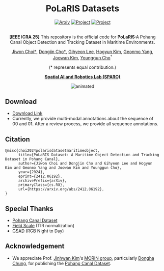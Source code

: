 <div align="center">
  <h1>PoLaRIS Datasets</h1>
  <a href="https://arxiv.org/abs/2412.06192"><img src="https://img.shields.io/badge/arXiv-2412.06192-b31b1b.svg?style=flat-square" alt="Arxiv" /></a>
  <a href="https://sites.google.com/view/polaris-dataset"><img src="https://github.com/sparolab/Joint_ID/blob/main/fig/badges/badge-website.svg" alt="Project" /></a>
  <a href="https://www.dropbox.com/scl/fo/zjhnywm0bpnqg3gd1glah/AKz15CfomaCEESbk2_AsUK4?rlkey=r431hxt3j1a30giiqpnb9r2ei&e=1&st=vzr7gvy8&dl=0"><img src="https://img.shields.io/badge/Download-Link-limegreen" alt="Project" /></a>
  <br />
  <br />
  
**[IEEE ICRA 25]** This repository is the official code for **PoLaRIS**:A Pohang Canal Object Detection and Tracking Dataset in Maritime Environments.

  <a href="https://scholar.google.com/citations?user=wL8VdUMAAAAJ&hl=ko" target="_blank">Jiwon Choi*</a><sup></sup>,
  <a href="https://scholar.google.com/citations?user=dE64iRYAAAAJ&hl=ko" target="_blank">Dongjin Cho*</a><sup></sup>,
  <a href="https://scholar.google.com/citations?user=iKsImcYAAAAJ&hl=ko" target="_blank">Gihyeon Lee</a><sup></sup>,
  <a href="https://scholar.google.com/citations?user=t5UEbooAAAAJ&hl=ko" target="_blank">Hogyun Kim</a><sup></sup>,
  <a href="https://scholar.google.com/citations?user=kiBTkqMAAAAJ&hl=ko" target="_blank">Geonmo Yang</a><sup></sup>,
  <a href="https://scholar.google.com/citations?user=87nuF54AAAAJ&hl=ko" target="_blank">Joowan Kim</a><sup></sup>,
  <a href="https://scholar.google.com/citations?user=W5MOKWIAAAAJ&hl=ko" target="_blank">Younggun Cho</a><sup>†</sup>

(* represents equal contribution.)

**[Spatial AI and Robotics Lab (SPARO)](https://sites.google.com/view/sparo/%ED%99%88?authuser=0&pli=1)**

  <p align="center">
    <img src="polaris.gif" alt="animated" />
  </p>
  
</div>

## Download
* [Download Link](https://www.dropbox.com/scl/fo/zjhnywm0bpnqg3gd1glah/AKz15CfomaCEESbk2_AsUK4?rlkey=r431hxt3j1a30giiqpnb9r2ei&e=1&st=vzr7gvy8&dl=0)
* Currently, we provide multi-modal annotations about the sequence of 00 and 01. After a review process, we provide all sequence annotations. 

## Citation
```
@misc{choi2024polarisdatasetmaritimeobject,
      title={PoLaRIS Dataset: A Maritime Object Detection and Tracking Dataset in Pohang Canal}, 
      author={Jiwon Choi and Dongjin Cho and Gihyeon Lee and Hogyun Kim and Geonmo Yang and Joowan Kim and Younggun Cho},
      year={2024},
      eprint={2412.06192},
      archivePrefix={arXiv},
      primaryClass={cs.RO},
      url={https://arxiv.org/abs/2412.06192}, 
}
```

## Special Thanks
* [Pohang Canal Dataset](https://github.com/dhchung/pohang_canal_dataset)
* [Field Scale](https://github.com/HyeonJaeGil/fieldscale) (TIR normalization)
* [GSAD](https://github.com/jinnh/GSAD) (RGB Night to Day)

## Acknowledgement
* We appreciate Prof. [Jinhwan Kim](http://morin.kaist.ac.kr/members.html)'s [MORIN group](http://morin.kaist.ac.kr/home.html), particularly [Dongha Chung](https://scholar.google.com/citations?user=bqcPhkUAAAAJ&hl=ko&oi=ao), for publishing the [Pohang Canal Dataset](https://sites.google.com/view/pohang-canal-dataset/home?authuser=0).

